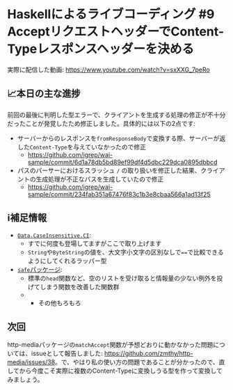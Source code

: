 # Haskellによるライブコーディング #9 AcceptリクエストヘッダーでContent-Typeレスポンスヘッダーを決める

実際に配信した動画: <https://www.youtube.com/watch?v=sxXXG_7peRo>

## 📈本日の主な進捗

前回の最後に判明した型エラーで、クライアントを生成する処理の修正が不十分だったことが発覚したため修正しました。具体的には以下の2点です:

- サーバーからのレスポンスを`fromResponseBody`で変換する際、サーバーが返した`Content-Type`を与えていなかったので修正
    - <https://github.com/igrep/wai-sample/commit/6d1a78db5bd89ef99df4d5dbc229dca0895dbbcd>
- パスのパーサーにおけるスラッシュ `/` の取り扱いを修正した結果、クライアントの生成処理が不正なパスを生成していたので修正
    - <https://github.com/igrep/wai-sample/commit/234fab351a67476f83c1b3e8cbaa566a1ad13f25>

## ℹ️補足情報

- [`Data.CaseInsensitive.CI`](https://hackage.haskell.org/package/case-insensitive-1.2.0.11/docs/Data-CaseInsensitive.html#t:CI):
    - すでに何度も登場してますがここで取り上げます
    - `String`や`ByteString`の値を、大文字小文字の区別なしで`==`で比較できるようにしてくれるラッパー型
- [`safe`パッケージ](https://hackage.haskell.org/package/safe):
    - 標準の`head`関数など、空のリストを受け取ると情報量の少ない例外を投げてしまう関数を改善した関数群
    - + その他もろもろ

## 次回

http-mediaパッケージの`matchAccept`関数が予想どおりに動かなかった問題については、issueとして報告しました: <https://github.com/zmthy/http-media/issues/38>。で、やはり私の使い方の問題であることが分かったので、直してから今度こそ実際に複数のContent-Typeに変換しうる型を作って変換してみましょう。
